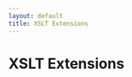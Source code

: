 ```yaml
---
layout: default
title: XSLT Extensions
---
```


<div class="page-header">
  <h1>XSLT Extensions</h1>
</div>
